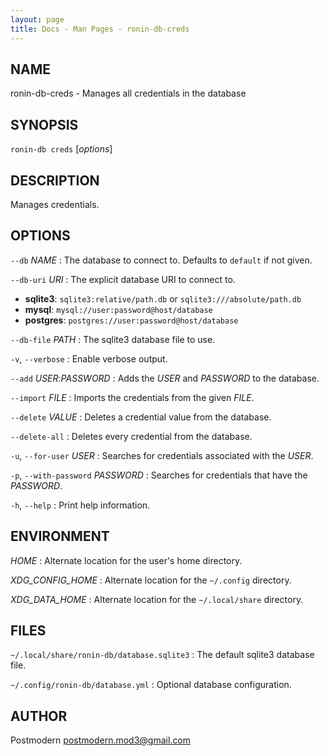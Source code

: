 ```yaml
---
layout: page
title: Docs - Man Pages - ronin-db-creds
---
```


## NAME

ronin-db-creds - Manages all credentials in the database

## SYNOPSIS

`ronin-db creds` [*options*]

## DESCRIPTION

Manages credentials.

## OPTIONS

`--db` *NAME*
: The database to connect to. Defaults to `default` if not given.

`--db-uri` *URI*
: The explicit database URI to connect to.

  * **sqlite3**: `sqlite3:relative/path.db` or `sqlite3:///absolute/path.db`
  * **mysql**: `mysql://user:password@host/database`
  * **postgres**: `postgres://user:password@host/database`

`--db-file` *PATH*
: The sqlite3 database file to use.

`-v`, `--verbose`
: Enable verbose output.

`--add` *USER*:*PASSWORD*
: Adds the *USER* and *PASSWORD* to the database.

`--import` *FILE*
: Imports the credentials from the given *FILE*.

`--delete` *VALUE*
: Deletes a credential value from the database.

`--delete-all`
: Deletes every credential from the database.

`-u`, `--for-user` *USER*
: Searches for credentials associated with the *USER*.

`-p`, `--with-password` *PASSWORD*
: Searches for credentials that have the *PASSWORD*.

`-h`, `--help`
: Print help information.

## ENVIRONMENT

*HOME*
: Alternate location for the user's home directory.

*XDG_CONFIG_HOME*
: Alternate location for the `~/.config` directory.

*XDG_DATA_HOME*
: Alternate location for the `~/.local/share` directory.

## FILES

`~/.local/share/ronin-db/database.sqlite3`
: The default sqlite3 database file.

`~/.config/ronin-db/database.yml`
: Optional database configuration.

## AUTHOR

Postmodern <postmodern.mod3@gmail.com>


